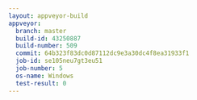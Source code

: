 ```yaml
---
layout: appveyor-build
appveyor:
  branch: master
  build-id: 43250887
  build-number: 509
  commit: 64b323f83dc0d87112dc9e3a30dc4f8ea31933f1
  job-id: se105neu7gt3eu51
  job-number: 5
  os-name: Windows
  test-result: 0
---
```

